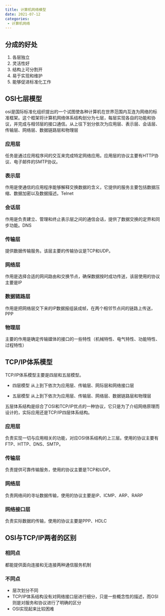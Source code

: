 ```yaml
---
title: 计算机网络模型
date: 2021-07-12
categories: 
 - 计算机网络
---
```


## 分成的好处
1. 各层独立
2. 灵活性好
3. 结构上可分割开
4. 易于实现和维护
5. 能够促进标准化工作

## OSI七层模型
osi是国际标准化组织提出的一个试图使各种计算机在世界范围内互连为网络的标准框架。这个框架将计算机网络体系结构划分为七层，每层实现各自的功能和协议，并完成与相邻层的接口通信。从上往下划分依次为应用层、表示层、会话层、传输层、网络层、数据链路层和物理层

### 应用层
任务是通过应用程序间的交互来完成特定网络应用。应用层的协议主要有HTTP协议、电子邮件的SMTP协议。

### 表示层
作用是使通信的应用程序能够解释交换数据的含义，它提供的服务主要包括数据压缩、数据加密以及数据描述。Telnet

### 会话层
作用是负责建立、管理和终止表示层之间的通信会话，提供了数据交换的定界和同步功能。DNS

### 传输层
提供数据传输服务。该层主要的传输协议是TCP和UDP。

### 网络层
作用是选择合适的网间路由和交换节点，确保数据按时成功传送，该层使用的协议主要是IP

### 数据链路层
作用是把网络层交下来的IP数据报组装成帧，在两个相邻节点间的链路上传送，PPP

### 物理层
主要的作用是确定传输媒体的接口的一些特性（机械特性、电气特性、功能特性、过程特性）

## TCP/IP体系模型
TCP/IP体系模型主要是四层和五层模型。

- 四层模型
从上到下依次为应用层、传输层、网际层和网络接口层

- 五层模型
从上到下依次为应用层、传输层、网络层、数据链路层和物理层

五层体系结构是综合了OSI和TCP/IP优点的一种协议，它只是为了介绍网络原理而设计的，实际应用还是TCP/IP四层体系结构。

### 应用层
负责实现一切与应用相关的功能，对应OSI体系结构的上三层。使用的协议主要有FTP、HTTP、DNS、SMTP。

### 传输层
负责提供可靠传输服务，使用的协议主要是TCP和UDP。

### 网络层
负责网络间的寻址数据传输，使用的协议主要是IP、ICMP、ARP、RARP

### 网络接口层
负责实际数据的传输，使用的协议主要是PPP、HDLC


## OSI与TCP/IP两者的区别

### 相同点
都能提供面向连接和无连接两种通信服务机制

### 不同点
- 层次划分不同
- TCP/IP体系结构没有对网络接口层进行细分，只是一些概念性的描述，而OSI则是对服务和协议进行了明确的区分
- OSI实现起来比较困难

